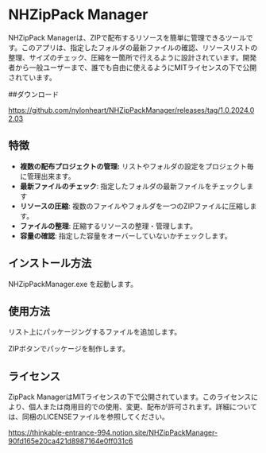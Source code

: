 # **NHZipPack Manager**

NHZipPack Managerは、ZIPで配布するリソースを簡単に管理できるツールです。このアプリは、指定したフォルダの最新ファイルの確認、リソースリストの整理、サイズのチェック、圧縮を一箇所で行えるように設計されています。開発者から一般ユーザーまで、誰でも自由に使えるようにMITライセンスの下で公開されています。

##ダウンロード

https://github.com/nylonheart/NHZipPackManager/releases/tag/1.0.2024.02.03

## **特徴**

- **複数の配布プロジェクトの管理:** リストやフォルダの設定をプロジェクト毎に管理出来ます。
- **最新ファイルのチェック**: 指定したフォルダの最新ファイルをチェックします
- **リソースの圧縮**: 複数のファイルやフォルダを一つのZIPファイルに圧縮します。
- **ファイルの整理**: 圧縮するリソースの整理・管理します。
- **容量の確認**: 指定した容量をオーバーしていないかチェックします。

## **インストール方法**

NHZipPackManager.exe を起動します。

## **使用方法**

リスト上にパッケージングするファイルを追加します。

ZIPボタンでパッケージを制作します。

## **ライセンス**

ZipPack ManagerはMITライセンスの下で公開されています。このライセンスにより、個人または商用目的での使用、変更、配布が許可されます。詳細については、同梱のLICENSEファイルを参照してください。

https://thinkable-entrance-994.notion.site/NHZipPackManager-90fd165e20ca421d8987164e0ff031c6
